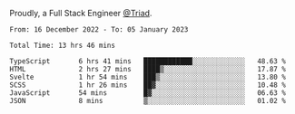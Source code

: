 Proudly, a Full Stack Engineer [@Triad](https://github.com/Triad-Behavioral-Health).
<!--START_SECTION:waka-->

```text
From: 16 December 2022 - To: 05 January 2023

Total Time: 13 hrs 46 mins

TypeScript       6 hrs 41 mins   ████████████░░░░░░░░░░░░░   48.63 %
HTML             2 hrs 27 mins   ████▒░░░░░░░░░░░░░░░░░░░░   17.87 %
Svelte           1 hr 54 mins    ███▒░░░░░░░░░░░░░░░░░░░░░   13.80 %
SCSS             1 hr 26 mins    ██▓░░░░░░░░░░░░░░░░░░░░░░   10.48 %
JavaScript       54 mins         █▓░░░░░░░░░░░░░░░░░░░░░░░   06.63 %
JSON             8 mins          ▒░░░░░░░░░░░░░░░░░░░░░░░░   01.02 %
```

<!--END_SECTION:waka-->
